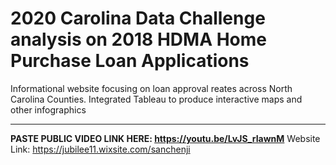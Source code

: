 # 2020 Carolina Data Challenge analysis on 2018 HDMA Home Purchase Loan Applications

Informational website focusing on loan approval reates across North Carolina Counties. Integrated Tableau to produce interactive maps and other infographics

---

**PASTE PUBLIC VIDEO LINK HERE: https://youtu.be/LvJS_rIawnM**
Website Link: https://jubilee11.wixsite.com/sanchenji


 
